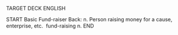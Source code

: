 TARGET DECK
ENGLISH

START
Basic
Fund-raiser
Back: n. Person raising money for a cause, enterprise, etc.  fund-raising n.
END
